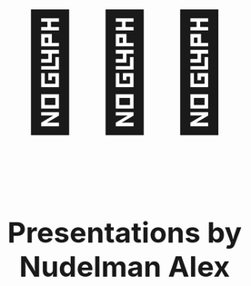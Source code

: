   <h1 style="font-size: 200px;text-align: center;"><span>👨🏻‍💻</span></h1>
  <h2 style="text-align: center;font-size: 50px">Presentations by <div>Nudelman Alex</div></h2>
